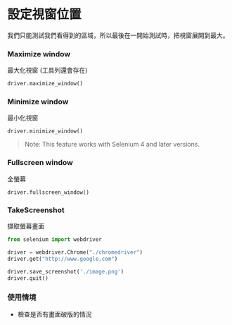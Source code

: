 # 設定視窗位置

我們只能測試我們看得到的區域，所以最後在一開始測試時，把視窗展開到最大。

### Maximize window

最大化視窗 (工具列還會存在)

```py
driver.maximize_window()
```

### Minimize window

最小化視窗

```
driver.minimize_window()
```

> Note: This feature works with Selenium 4 and later versions.

### Fullscreen window

全螢幕

```
driver.fullscreen_window()
```

### TakeScreenshot

擷取螢幕畫面

```py
from selenium import webdriver

driver = webdriver.Chrome("./chromedriver")
driver.get("http://www.google.com")

driver.save_screenshot('./image.png')
driver.quit()
```

### 使用情境

- 檢查是否有畫面破版的情況

<!--
### TakeElementScreenshot

### Execute Script

### Print Page
-->
